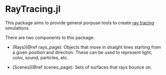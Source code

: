 # RayTracing.jl

This package aims to provide general porpuse tools to create [ray tracing](https://en.wikipedia.org/wiki/Ray_tracing) simulations.

There are two components to this package:

- [Rays](@ref rays_page): Objects that move in straight lines starting from a given position and direction.
  These can be used to represent light, color, sound, particles, etc.

- [Scenes](@ref scenes_page): Sets of surfaces that rays bounce on.
